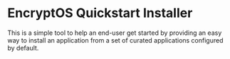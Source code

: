 # EncryptOS Quickstart Installer

This is a simple tool to help an end-user get started by providing an easy way to install an application from a set of curated applications configured by default.
